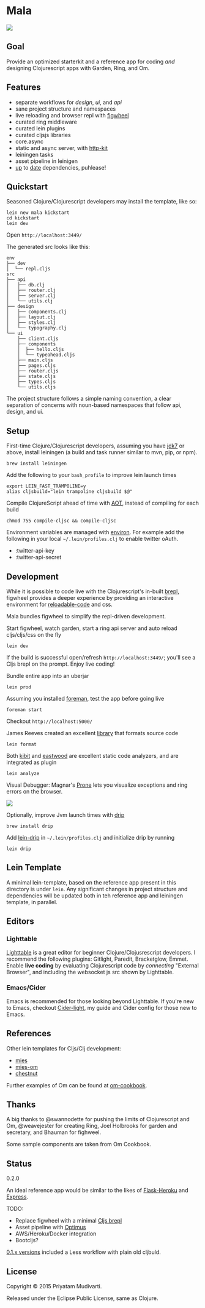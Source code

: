 Mala
=====

![](doc/img/mala-cljs.jpg)

## Goal

Provide an optimized starterkit and a reference app for coding _and_ designing Clojurescript apps with Garden, Ring, and Om.

## Features

- separate workflows for _design_, _ui_, and _api_
- sane project structure and namespaces
- live reloading and browser repl with [figwheel](https://github.com/bhauman/lein-figwheel)
- curated ring middleware
- curated lein plugins
- curated cljsjs libraries
- core.async
- static and async server, with [http-kit](http://www.http-kit.org)
- leiningen tasks
- asset pipeline in leinigen
- [up](http://swannodette.github.io/2014/12/22/waitin/) to [date](https://github.com/omcljs/om/blob/master/CHANGES.md)
dependencies, puhlease!

## Quickstart

Seasoned Clojure/Clojurescript developers may install the template, like so:

    lein new mala kickstart
    cd kickstart
    lein dev

Open `http://localhost:3449/`

The generated src looks like this:

    env
    ├── dev
    │  └── repl.cljs
    src
    ├── api
    │   ├── db.clj
    │   ├── router.clj
    │   ├── server.clj
    │   └── utils.clj
    ├── design
    │   ├── components.clj
    │   ├── layout.clj
    │   ├── styles.clj
    │   └── typography.clj
    └── ui
        ├── client.cljs
        ├── components
        │  ├── hello.cljs
        │  └── typeahead.cljs
        ├── main.cljs
        ├── pages.cljs
        ├── router.cljs
        ├── state.cljs
        ├── types.cljs
        └── utils.cljs

The project structure follows a simple naming convention, a clear separation of concerns with noun-based namespaces
that follow api, design, and ui.

## Setup

First-time Clojure/Clojurescript developers, assuming you have [jdk7](http://www.oracle.com/technetwork/java/javase/downloads/jdk8-downloads-2133151.html) or above, install leiningen (a build and task runner similar to mvn, pip, or npm).
 
    brew install leiningen

Add the following to your `bash_profile` to improve lein launch times

    export LEIN_FAST_TRAMPOLINE=y
    alias cljsbuild="lein trampoline cljsbuild $@"

Compile ClojureScript ahead of time with [AOT](http://swannodette.github.io/2014/12/22/waitin/), instead of compiling for each build

    chmod 755 compile-cljsc && compile-cljsc

Environment variables are managed with [environ](https://github.com/weavejester/environ). For example add the
following in your local `~/.lein/profiles.clj` to enable twitter oAuth.

- :twitter-api-key
- :twitter-api-secret

## Development

While it is possible to code live with the Clojurescript's in-built [brepl](https://github.com/clojure/clojurescript/wiki/The-REPL-and-Evaluation-Environments#browser-as-evaluation-environment), figwheel provides a deeper experience by providing an
interactive environment for [reloadable-code](https://github.com/bhauman/lein-figwheel#writing-reloadable-code) and css.

Mala bundles figwheel to simplify the repl-driven development.

Start figwheel, watch garden, start a ring api server and auto reload cljs/cljs/css on the fly

    lein dev

If the build is successful open/refresh `http://localhost:3449/`; you'll see a Cljs brepl on the prompt. Enjoy live coding!

Bundle entire app into an uberjar

    lein prod

Assuming you installed [foreman](https://github.com/ddollar/foreman), test the app before going live

    foreman start
    
Checkout `http://localhost:5000/`

James Reeves created an excellent [library](https://github.com/weavejester/cljfmt) that formats source code

    lein format

Both [kibit](https://github.com/jonase/kibit) and [eastwood](https://github.com/jonase/eastwood) are excellent
static code analyzers, and are integrated as plugin

    lein analyze

Visual Debugger: Magnar's [Prone](https://github.com/magnars/prone) lets you visualize exceptions and ring errors on the browser.

![](doc/img/browser-debug.png)

Optionally, improve Jvm launch times with [drip](https://github.com/ninjudd/drip)

    brew install drip

Add [lein-drip](https://github.com/josteink/lein-drip) in `~/.lein/profiles.clj` and initialize drip by running

    lein drip

## Lein Template

A minimal lein-template, based on the reference app present in this directory is under `lein`. Any significant changes in project structure and dependencies will be updated both in teh reference app and leiningen template, in parallel.

## Editors

### Lighttable

[Lighttable](http://www.lighttable.com) is a great editor for beginner Clojure/Clojusrescript developers.
I recommend the following plugins: Gitlight, Paredit, Bracketglow, Emmet. Enable **live coding** by evaluating
Clojurescript code by _connecting_ "External Browser", and including the websocket js src shown by Lighttable.

### Emacs/Cider

Emacs is recommended for those looking beyond Lighttable. If you're new to Emacs, checkout
[Cider-light](https://github.com/priyatam/cider-light), my guide and Cider config for those new to Emacs. 

## References

Other lein templates for Cljs/Clj development:

- [mies](https://github.com/swannodette/mies)
- [mies-om](https://github.com/swannodette/mies-om)
- [chestnut](https://github.com/plexus/chestnut)

Further examples of Om can be found at [om-cookbook](https://github.com/omcljs/om-cookbook).

## Thanks

A big thanks to @swannodette for pushing the limits of Clojurescript and Om, @weavejester for creating Ring,
Joel Holbrooks for garden and secretary, and Bhauman for fighweel.

Some sample components are taken from Om Cookbook.

## Status

0.2.0

An ideal reference app would be similar to the likes of [Flask-Heroku](https://github.com/zachwill/flask_heroku)
and [Express](https://github.com/madhums/node-express-mongoose-demo).

TODO:

- Replace figwheel with a minimal [Cljs brepl](https://github.com/swannodette/mies/commit/d2da9f032e6a6e23f4eb598b5131209bda5f04c1)
- Asset pipeline with [Optimus](https://github.com/magnars/optimus)
- AWS/Heroku/Docker integration
- Bootcljs?

[0.1.x versions](https://github.com/priyatam/mala/tree/hybrid) included a Less workflow with plain old cljbuld.

## License

Copyright © 2015 Priyatam Mudivarti.

Released under the Eclipse Public License, same as Clojure.
